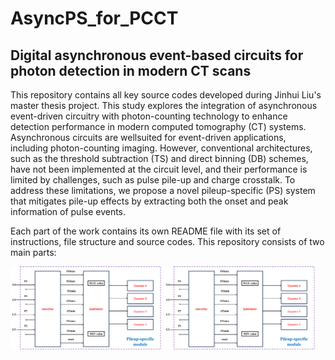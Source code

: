 # AsyncPS_for_PCCT
## Digital asynchronous event-based circuits for photon detection in modern CT scans

This repository contains all key source codes developed during Jinhui Liu's master thesis project. This study explores the integration of asynchronous event-driven circuitry with photon-counting technology to enhance detection performance in modern computed tomography (CT) systems. Asynchronous circuits are wellsuited for event-driven applications, including photon-counting imaging. However, conventional architectures, such as the threshold subtraction (TS) and direct binning (DB) schemes, have not been implemented at the circuit level, and their performance is limited by challenges, such as pulse pile-up and charge crosstalk. To address these limitations, we propose a novel pileup-specific (PS) system that mitigates pile-up effects by extracting both the onset and peak information of pulse events.

Each part of the work contains its own README file with its set of instructions, file structure and source codes. This repository consists of two main parts:

<img src="Pile-up-identifier.png" width="48%"/>
<img src="Pile-up-identifier.png" width="48%"/>
